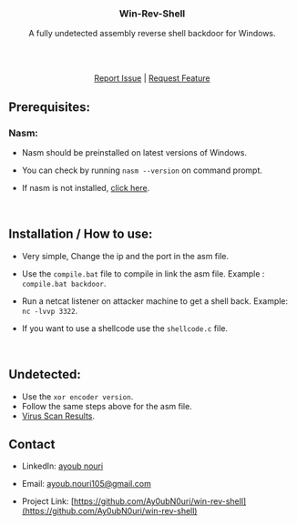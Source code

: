 
<h3 align="center">Win-Rev-Shell</h3>

<div align="center">
<p align="center">
A fully undetected assembly reverse shell backdoor for Windows.
</p>
<br />

<br />

<a href="https://github.com/Ay0ubN0uri/win-rev-shell/issues">Report Issue</a>
<span>|</span>
<a href="https://github.com/Ay0ubN0uri/win-rev-shell/issues">Request Feature</a>
</div>

## Prerequisites:


### Nasm:

- Nasm should be preinstalled on latest versions of Windows.

- You can check by running `nasm --version` on command prompt.

- If nasm is not installed, [click here](https://www.nasm.us/).

<br />

## Installation / How to use:

- Very simple, Change the ip and the port in the asm file.

- Use the `compile.bat` file to compile in link the asm file. Example : `compile.bat backdoor`.

- Run a netcat listener on attacker machine to get a shell back. Example: `nc -lvvp 3322`.

- If you want to use a shellcode use the `shellcode.c` file.

<br />

## Undetected: 
- Use the `xor encoder version`.
- Follow the same steps above for the asm file.
- [Virus Scan Results](https://antiscan.me/scan/new/result?id=luloyNAQYlMz).


## Contact

- LinkedIn: [ayoub nouri](https://www.linkedin.com/in/ayoub-nouri-73532a244/)

- Email: ayoub.nouri105@gmail.com

- Project Link: [https://github.com/Ay0ubN0uri/win-rev-shell](https://github.com/Ay0ubN0uri/win-rev-shell)